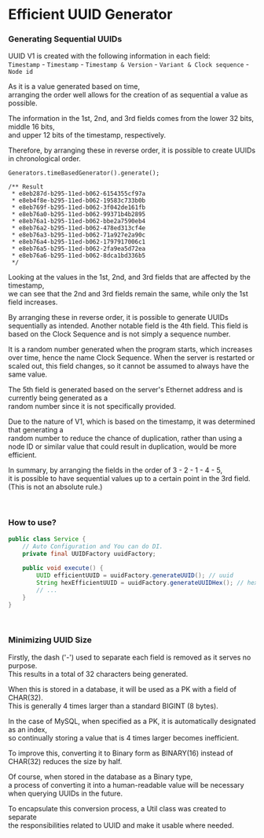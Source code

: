 # Efficient UUID Generator

### Generating Sequential UUIDs
UUID V1 is created with the following information in each field:  
`Timestamp` - `Timestamp` - `Timestamp & Version` - `Variant & Clock sequence` - `Node id`

As it is a value generated based on time,  
arranging the order well allows for the creation of as sequential a value as possible.

The information in the 1st, 2nd, and 3rd fields comes from the lower 32 bits, middle 16 bits,  
and upper 12 bits of the timestamp, respectively.

Therefore, by arranging these in reverse order, it is possible to create UUIDs in chronological order.

```
Generators.timeBasedGenerator().generate();

/** Result
 * e8eb287d-b295-11ed-b062-6154355cf97a
 * e8eb4f8e-b295-11ed-b062-19583c733b0b
 * e8eb769f-b295-11ed-b062-3f042de161fb
 * e8eb76a0-b295-11ed-b062-99371b4b2895
 * e8eb76a1-b295-11ed-b062-bbe2a7590eb4
 * e8eb76a2-b295-11ed-b062-478ed313cf4e
 * e8eb76a3-b295-11ed-b062-71a927e2a90c
 * e8eb76a4-b295-11ed-b062-1797917006c1
 * e8eb76a5-b295-11ed-b062-2fa9ea5d72ea
 * e8eb76a6-b295-11ed-b062-8dca1bd336b5
 */
```

Looking at the values in the 1st, 2nd, and 3rd fields that are affected by the timestamp,  
we can see that the 2nd and 3rd fields remain the same, while only the 1st field increases.

By arranging these in reverse order, it is possible to generate UUIDs sequentially as intended. 
Another notable field is the 4th field. This field is based on the Clock Sequence and is not simply a sequence number.

It is a random number generated when the program starts, which increases over time, hence the name Clock Sequence.
When the server is restarted or scaled out, this field changes, so it cannot be assumed to always have the same value.

The 5th field is generated based on the server's Ethernet address and is currently being generated as a   
random number since it is not specifically provided.

Due to the nature of V1, which is based on the timestamp, it was determined that generating a   
random number to reduce the chance of duplication, rather than using a node ID or similar value that could result in duplication,
would be more efficient.

In summary, by arranging the fields in the order of 3 - 2 - 1 - 4 - 5,   
it is possible to have sequential values up to a certain point in the 3rd field. (This is not an absolute rule.)

<br>

### How to use?
```java
public class Service {
    // Auto Configuration and You can do DI.
    private final UUIDFactory uuidFactory;
    
    public void execute() {
        UUID efficientUUID = uuidFactory.generateUUID(); // uuid
        String hexEfficientUUID = uuidFactory.generateUUIDHex(); // hex uuid
        // ...
    }
}

```

<br>

### Minimizing UUID Size

Firstly, the dash ('-') used to separate each field is removed as it serves no purpose.  
This results in a total of 32 characters being generated.

When this is stored in a database, it will be used as a PK with a field of CHAR(32).   
This is generally 4 times larger than a standard BIGINT (8 bytes).

In the case of MySQL, when specified as a PK, it is automatically designated as an index,  
so continually storing a value that is 4 times larger becomes inefficient.

To improve this, converting it to Binary form as BINARY(16) instead of CHAR(32) reduces the size by half.

Of course, when stored in the database as a Binary type,  
a process of converting it into a human-readable value will be necessary when querying UUIDs in the future.

To encapsulate this conversion process, a Util class was created to separate  
the responsibilities related to UUID and make it usable where needed.